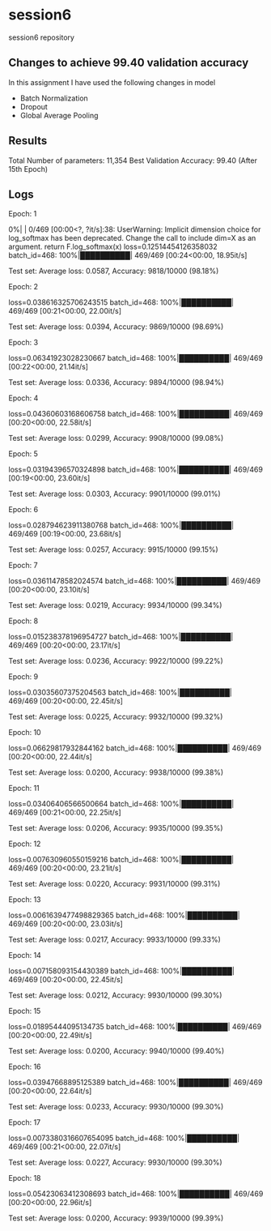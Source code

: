 # session6
session6 repository

## Changes to achieve 99.40 validation accuracy
In this assignment I have used the following changes in model 
* Batch Normalization
* Dropout
* Global Average Pooling

## Results
Total Number of parameters: 11,354
Best Validation Accuracy: 99.40 (After 15th Epoch)

## Logs



Epoch:  1

  0%|          | 0/469 [00:00<?, ?it/s]<ipython-input-2-16a0b1419c2e>:38: UserWarning: Implicit dimension choice for log_softmax has been deprecated. Change the call to include dim=X as an argument.
  return F.log_softmax(x)
loss=0.12514454126358032 batch_id=468: 100%|██████████| 469/469 [00:24<00:00, 18.95it/s]


Test set: Average loss: 0.0587, Accuracy: 9818/10000 (98.18%)

Epoch:  2

loss=0.038616325706243515 batch_id=468: 100%|██████████| 469/469 [00:21<00:00, 22.00it/s]


Test set: Average loss: 0.0394, Accuracy: 9869/10000 (98.69%)

Epoch:  3

loss=0.06341923028230667 batch_id=468: 100%|██████████| 469/469 [00:22<00:00, 21.14it/s]


Test set: Average loss: 0.0336, Accuracy: 9894/10000 (98.94%)

Epoch:  4

loss=0.04360603168606758 batch_id=468: 100%|██████████| 469/469 [00:20<00:00, 22.58it/s]


Test set: Average loss: 0.0299, Accuracy: 9908/10000 (99.08%)

Epoch:  5

loss=0.03194396570324898 batch_id=468: 100%|██████████| 469/469 [00:19<00:00, 23.60it/s]


Test set: Average loss: 0.0303, Accuracy: 9901/10000 (99.01%)

Epoch:  6

loss=0.028794623911380768 batch_id=468: 100%|██████████| 469/469 [00:19<00:00, 23.68it/s]


Test set: Average loss: 0.0257, Accuracy: 9915/10000 (99.15%)

Epoch:  7

loss=0.03611478582024574 batch_id=468: 100%|██████████| 469/469 [00:20<00:00, 23.10it/s]


Test set: Average loss: 0.0219, Accuracy: 9934/10000 (99.34%)

Epoch:  8

loss=0.015238378196954727 batch_id=468: 100%|██████████| 469/469 [00:20<00:00, 23.17it/s]


Test set: Average loss: 0.0236, Accuracy: 9922/10000 (99.22%)

Epoch:  9

loss=0.03035607375204563 batch_id=468: 100%|██████████| 469/469 [00:20<00:00, 22.45it/s]


Test set: Average loss: 0.0225, Accuracy: 9932/10000 (99.32%)

Epoch:  10

loss=0.06629817932844162 batch_id=468: 100%|██████████| 469/469 [00:20<00:00, 22.44it/s]


Test set: Average loss: 0.0200, Accuracy: 9938/10000 (99.38%)

Epoch:  11

loss=0.03406406566500664 batch_id=468: 100%|██████████| 469/469 [00:21<00:00, 22.25it/s]


Test set: Average loss: 0.0206, Accuracy: 9935/10000 (99.35%)

Epoch:  12

loss=0.007630960550159216 batch_id=468: 100%|██████████| 469/469 [00:20<00:00, 23.21it/s]


Test set: Average loss: 0.0220, Accuracy: 9931/10000 (99.31%)

Epoch:  13

loss=0.0061639477498829365 batch_id=468: 100%|██████████| 469/469 [00:20<00:00, 23.03it/s]


Test set: Average loss: 0.0217, Accuracy: 9933/10000 (99.33%)

Epoch:  14

loss=0.007158093154430389 batch_id=468: 100%|██████████| 469/469 [00:20<00:00, 22.45it/s]


Test set: Average loss: 0.0212, Accuracy: 9930/10000 (99.30%)

Epoch:  15

loss=0.01895444095134735 batch_id=468: 100%|██████████| 469/469 [00:20<00:00, 22.49it/s]


Test set: Average loss: 0.0200, Accuracy: 9940/10000 (99.40%)

Epoch:  16

loss=0.03947668895125389 batch_id=468: 100%|██████████| 469/469 [00:20<00:00, 22.64it/s]


Test set: Average loss: 0.0233, Accuracy: 9930/10000 (99.30%)

Epoch:  17

loss=0.0073380316607654095 batch_id=468: 100%|██████████| 469/469 [00:21<00:00, 22.07it/s]


Test set: Average loss: 0.0227, Accuracy: 9930/10000 (99.30%)

Epoch:  18

loss=0.05423063412308693 batch_id=468: 100%|██████████| 469/469 [00:20<00:00, 22.96it/s]


Test set: Average loss: 0.0200, Accuracy: 9939/10000 (99.39%)





